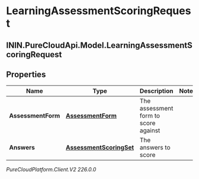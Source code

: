 # LearningAssessmentScoringRequest

## ININ.PureCloudApi.Model.LearningAssessmentScoringRequest

## Properties

|Name | Type | Description | Notes|
|------------ | ------------- | ------------- | -------------|
| **AssessmentForm** | [**AssessmentForm**](AssessmentForm) | The assessment form to score against | |
| **Answers** | [**AssessmentScoringSet**](AssessmentScoringSet) | The answers to score | |



_PureCloudPlatform.Client.V2 226.0.0_
